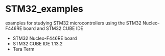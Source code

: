 # STM32_examples
examples for studying STM32 microcontrollers using the STM32 Nucleo-F446RE board and STM32 CUBE IDE
- STM32 Nucleo-F446RE board
- STM32 CUBE IDE 1.13.2
- Tera Term

